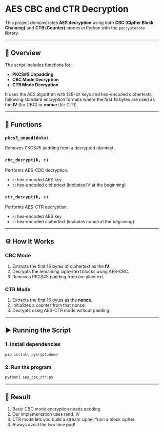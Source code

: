 # AES CBC and CTR Decryption

This project demonstrates **AES decryption** using both **CBC (Cipher Block Chaining)** and **CTR (Counter)** modes in Python with the `pycryptodome` library.

---

## 📘 Overview

The script includes functions for:
- **PKCS#5 Unpadding**
- **CBC Mode Decryption**
- **CTR Mode Decryption**

It uses the AES algorithm with 128-bit keys and hex-encoded ciphertexts, following standard encryption formats where the first 16 bytes are used as the **IV** (for CBC) or **nonce** (for CTR).

---

## 🧩 Functions

### `pkcs5_unpad(data)`
Removes PKCS#5 padding from a decrypted plaintext.

### `cbc_decrypt(k, c)`
Performs AES-CBC decryption.
- `k`: hex-encoded AES key  
- `c`: hex-encoded ciphertext (includes IV at the beginning)

### `ctr_decrypt(k, c)`
Performs AES-CTR decryption.
- `k`: hex-encoded AES key  
- `c`: hex-encoded ciphertext (includes nonce at the beginning)

---

## ⚙️ How It Works

### CBC Mode
1. Extracts the first 16 bytes of ciphertext as the **IV**.
2. Decrypts the remaining ciphertext blocks using AES-CBC.
3. Removes PKCS#5 padding from the plaintext.

### CTR Mode
1. Extracts the first 16 bytes as the **nonce**.
2. Initializes a counter from that nonce.
3. Decrypts using AES-CTR mode without padding.

---

## ▶️ Running the Script

### 1. Install dependencies
```bash
pip install pycryptodome
```
### 2. Run the program
```bash
python3 aes_cbc_ctr.py
```

---

## 📘 Result
1. Basic CBC mode encryption needs padding.
2. Our implementation uses rand. IV
3. CTR mode lets you build a stream cipher from a block cipher.
4. Always avoid the two time pad!
